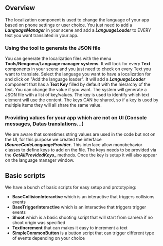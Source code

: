 ## Overview
The localization component is used to change the language of your app based on phone settings or user choice. You just need to add a **_LanguageManager_** in your scene and add a **_LanguageLoader_** to EVERY text you want translated in your app. 

### Using the tool to generate the JSON file
You can generate the localization files with the menu **Tools/Neogoma/Language manager systems**.
It will look for every **Text** components in your scene and you just need to check on every Text you want to translate.
Select the language you want to have a localization for and click on "Add the language loader". It will add a **_LanguageLoader_** component that has a **Text Key** filled by default with the hierarchy of the text. You can change the value if you want.
The system will generate a JSON file with a list of  key/values. The key is used to identify which text element will use the content. The keys CAN be shared, so if a key is used by multiple items they will all share the same value.

### Providing values for your app which are not on UI (Console messages, Datas translations...)
We are aware that sometimes string values are used in the code but not on the UI, for this purpose we created the interface **_ISourceCodeLanguageProvider_**. This interface allow monobehavior classes to define keys to add on the file.
The keys needs to be provided via the **_GetAllProvidedKeys__** methods. Once the key is setup it will also appear on the language manager window.

## Basic scripts
We have a bunch of basic scripts for easy setup and prototyping:
- **BaseCollisionInteractive** which is an interactive that triggers collisions events
- **BaseTriggerInteractive** which is an interactive that triggers trigger events
- **Shoot** which is a basic shooting script that will start from camera if no shoot origin was specified
- **TextIncrement** that can makes it easy to increment a text
- **SimpleCommonButton** is a button script that can trigger different type of events depending on your choice